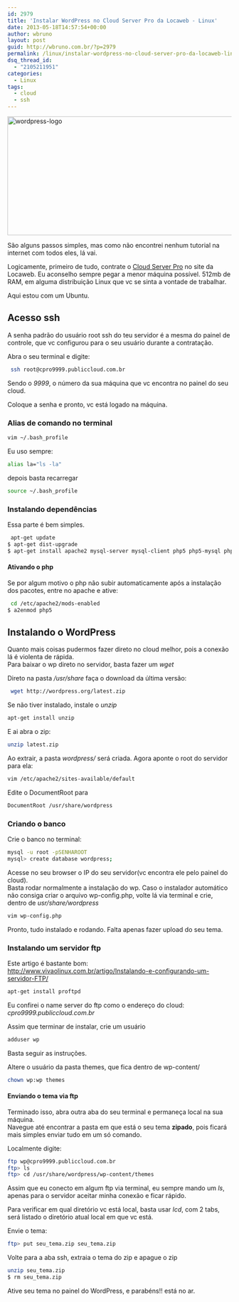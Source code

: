 ```yaml
---
id: 2979
title: 'Instalar WordPress no Cloud Server Pro da Locaweb - Linux'
date: 2013-05-18T14:57:54+00:00
author: wbruno
layout: post
guid: http://wbruno.com.br/?p=2979
permalink: /linux/instalar-wordpress-no-cloud-server-pro-da-locaweb-linux/
dsq_thread_id:
  - "2105211951"
categories:
  - Linux
tags:
  - cloud
  - ssh
---
```

[<img src="/wp-content/uploads/2013/05/wordpress-logo.jpg" alt="wordpress-logo" width="800" height="267" class="aligncenter size-full wp-image-2980" srcset="/wp-content/uploads/2013/05/wordpress-logo.jpg 800w, /wp-content/uploads/2013/05/wordpress-logo-300x100.jpg 300w" sizes="(max-width: 800px) 100vw, 800px" />](/wp-content/uploads/2013/05/wordpress-logo.jpg)

São alguns passos simples, mas como não encontrei nenhum tutorial na internet com todos eles, lá vai.

Logicamente, primeiro de tudo, contrate o <a href="http://www.locaweb.com.br/produtos/cloud-server/planos-pro.html" rel="nofollow">Cloud Server Pro</a> no site da Locaweb. Eu aconselho sempre pegar a menor máquina possível. 512mb de RAM, em alguma distribuição Linux que vc se sinta a vontade de trabalhar.

Aqui estou com um Ubuntu.

<!--more-->

## Acesso ssh

A senha padrão do usuário root ssh do teu servidor é a mesma do painel de controle, que vc configurou para o seu usuário durante a contratação.

Abra o seu terminal e digite:

``` bash
 ssh root@cpro9999.publiccloud.com.br
```

Sendo o <var>9999</var>, o número da sua máquina que vc encontra no painel do seu cloud.

Coloque a senha e pronto, vc está logado na máquina.

<h3>
  Alias de comando no terminal
</h3>

``` bash
vim ~/.bash_profile
```

<p>
  Eu uso sempre:
</p>

``` bash
alias la="ls -la"
```

<p>
  depois basta recarregar
</p>

``` bash
source ~/.bash_profile
```

<h3>
  Instalando dependências
</h3>

<p>
  Essa parte é bem simples.
</p>

``` bash
 apt-get update
$ apt-get dist-upgrade
$ apt-get install apache2 mysql-server mysql-client php5 php5-mysql php5-cli libapache2-mod-php5 vim
```

<h4>
  Ativando o php
</h4>

<p>
  Se por algum motivo o php não subir automaticamente após a instalação dos pacotes, entre no apache e ative:
</p>

``` bash
 cd /etc/apache2/mods-enabled
$ a2enmod php5
```

<p>
  <!-- .tab-left -->
</p>

<h2>
  Instalando o WordPress
</h2>

<p>
  Quanto mais coisas pudermos fazer direto no cloud melhor, pois a conexão lá é violenta de rápida.<br /> Para baixar o wp direto no servidor, basta fazer um <var>wget</var>
</p>

<p>
  Direto na pasta <var>/usr/share</var> faça o download da última versão:
</p>

``` bash
 wget http://wordpress.org/latest.zip
```

<p>
  Se não tiver instalado, instale o <var>unzip</var>
</p>

``` bash
apt-get install unzip
```

<p>
  E ai abra o zip:
</p>

``` bash
unzip latest.zip
```

<p>
  Ao extrair, a pasta <var>wordpress/</var> será criada. Agora aponte o root do servidor para ela:
</p>

``` bash
vim /etc/apache2/sites-available/default
```

<p>
  Edite o DocumentRoot para
</p>

``` bash
DocumentRoot /usr/share/wordpress
```

<h3>
  Criando o banco
</h3>

<p>
  Crie o banco no terminal:
</p>

``` bash
mysql -u root -pSENHAROOT
mysql> create database wordpress;
```

<p>
  Acesse no seu browser o IP do seu servidor(vc encontra ele pelo painel do cloud).<br /> Basta rodar normalmente a instalação do wp. Caso o instalador automático não consiga criar o arquivo wp-config.php, volte lá via terminal e crie, dentro de <var>usr/share/wordpress</var>
</p>

``` bash
vim wp-config.php
```

<p>
  Pronto, tudo instalado e rodando. Falta apenas fazer upload do seu tema.
</p>

<h3>
  Instalando um servidor ftp
</h3>

<p>
  Este artigo é bastante bom:<br /> <a href="http://www.vivaolinux.com.br/artigo/Instalando-e-configurando-um-servidor-FTP/" rel="nofollow">http://www.vivaolinux.com.br/artigo/Instalando-e-configurando-um-servidor-FTP/</a>
</p>

``` bash
apt-get install proftpd
```

<p>
  Eu confirei o name server do ftp como o endereço do cloud: <var>cpro9999.publiccloud.com.br</var>
</p>

<p>
  Assim que terminar de instalar, crie um usuário
</p>

``` bash
adduser wp
```

<p>
  Basta seguir as instruções.
</p>

<p>
  Altere o usuário da pasta themes, que fica dentro de wp-content/
</p>

``` bash
chown wp:wp themes
```


<p>
  <!-- .tab-left -->
</p>

<h4>
  Enviando o tema via ftp
</h4>

<p>
  Terminado isso, abra outra aba do seu terminal e permaneça local na sua máquina.<br /> Navegue até encontrar a pasta em que está o seu tema <strong>zipado</strong>, pois ficará mais simples enviar tudo em um só comando.
</p>

<p>
  Localmente digite:
</p>

``` bash
ftp wp@cpro9999.publiccloud.com.br
ftp> ls
ftp> cd /usr/share/wordpress/wp-content/themes
```

<p>
  Assim que eu conecto em algum ftp via terminal, eu sempre mando um <var>ls</var>, apenas para o servidor aceitar minha conexão e ficar rápido.
</p>

<p>
  Para verificar em qual diretório vc está local, basta usar <var>lcd</var>, com 2 tabs, será listado o diretório atual local em que vc está.
</p>

<p>
  Envie o tema:
</p>

``` bash
ftp> put seu_tema.zip seu_tema.zip
```

<p>
  Volte para a aba ssh, extraia o tema do zip e apague o zip
</p>

``` bash
unzip seu_tema.zip
$ rm seu_tema.zip
```

<p>
  Ative seu tema no painel do WordPress, e parabéns!! está no ar.
</p>
